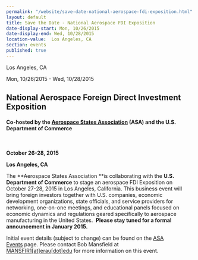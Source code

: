```yaml
---
permalink: "/website/save-date-national-aerospace-fdi-exposition.html"
layout: default
title: Save the Date - National Aerospace FDI Exposition
date-display-start: Mon, 10/26/2015
date-display-end: Wed, 10/28/2015
location-value:  Los Angeles, CA 
section: events
published: true
---
```

 Los Angeles, CA 

 Mon, 10/26/2015 - Wed, 10/28/2015

## National Aerospace Foreign Direct Investment Exposition

#### Co-hosted by the&nbsp;[Aerospace States Association](http://aerostates.org/)&nbsp;(ASA) and the U.S. Department of Commerce 
&nbsp;

**October 26-28, 2015**

**Los Angeles, CA**

The **Aerospace States Association
**is collaborating with the **U.S.
Department of Commerce** to stage
an aerospace FDI Exposition on October 27-28, 2015 in Los Angeles, California. This
business event will bring foreign investors together with U.S. companies,
economic development organizations, state officials, and service providers for
networking, one-on-one meetings, and educational panels focused on economic dynamics and
regulations geared specifically to aerospace manufacturing in the United
States.&nbsp; **Please stay tuned for a formal announcement in January
2015.&nbsp;**

Initial event details (subject to change) can be found on the&nbsp;[ASA Events](http://aerostates.org/events)&nbsp;page.&nbsp;Please&nbsp;contact Bob Mansfield at [MANSFIR1[at]erau[dot]edu](/contact/MANSFIR1/erau/edu)&nbsp;for more information on this event.&nbsp;
  
 